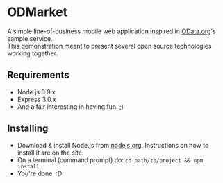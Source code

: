 ODMarket
========

A simple line-of-business mobile web application inspired in [OData.org](http://odata.org)'s sample service.  
This demonstration meant to present several open source technologies working together.

Requirements
------------

* Node.js 0.9.x
* Express 3.0.x
* And a fair interesting in having fun. ;)

Installing
----------

* Download & install Node.js from [nodejs.org](http://nodejs.org). Instructions on how to install it are on the site.
* On a terminal (command prompt) do: `cd path/to/project && npm install`
* You're done. :D

